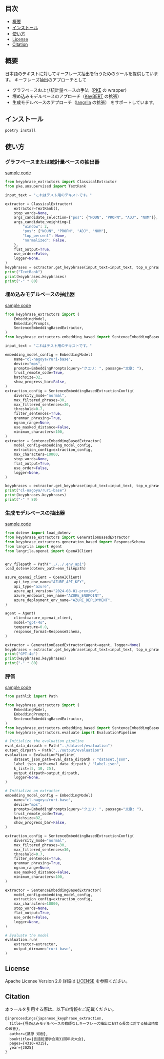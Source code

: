 ## 目次
- [概要](#概要)
- [インストール](#インストール)
- [使い方](#使い方)
- [License](#License)
- [Citation](#Citation)

<a name="概要"/></a>
## 概要
日本語のテキストに対してキーフレーズ抽出を行うためのツールを提供しています。
キーフレーズ抽出のアプローチとして
- グラフベースおよび統計量ベースの手法（[PKE](https://github.com/boudinfl/pke) の wrapper）
- 埋め込みモデルベースのアプローチ（[KeyBERT](https://github.com/MaartenGr/KeyBERT) の拡張）
- 生成モデルベースのアプローチ（[langrila](https://github.com/taikinman/langrila) の拡張）
をサポートしています。

<a name="インストール"/></a>
## インストール
```
poetry install
```

<a name="使い方"/></a>
## 使い方
### グラフベースまたは統計量ベースの抽出器
[sample code](tests/test_classical_extractor.py)
```Python
from keyphrase_extractors import ClassicalExtractor
from pke.unsupervised import TextRank

input_text = "これはテスト用のテキストです。"

extractor = ClassicalExtractor(
    extractor=TextRank(),
    stop_words=None,
    args_candidate_selection={"pos": {"NOUN", "PROPN", "ADJ", "NUM"}},
    args_candidate_weighting={
        "window": 2,
        "pos": {"NOUN", "PROPN", "ADJ", "NUM"},
        "top_percent": None,
        "normalized": False,
    },
    flat_output=True,
    use_order=False,
    logger=None,
)
keyphrases = extractor.get_keyphrase(input_text=input_text, top_n_phrases=30)
print("TextRank")
print(keyphrases.keyphrases)
print("-" * 80)
```

### 埋め込みモデルベースの抽出器
[sample code](tests/test_embedding_based_extrctor.py)
```Python
from keyphrase_extractors import (
    EmbeddingModel,
    EmbeddingPrompts,
    SentenceEmbeddingBasedExtractor,
)
from keyphrase_extractors.embedding_based import SentenceEmbeddingBasedExtractionConfig

input_text = "これはテスト用のテキストです。"

embedding_model_config = EmbeddingModel(
    name="cl-nagoya/ruri-base",
    device="mps",
    prompts=EmbeddingPrompts(query="クエリ: ", passage="文章: "),
    trust_remote_code=True,
    batchsize=32,
    show_progress_bar=False,
)
extraction_config = SentenceEmbeddingBasedExtractionConfig(
    diversity_mode="normal",
    max_filtered_phrases=30,
    max_filtered_sentences=30,
    threshold=0.7,
    filter_sentences=True,
    grammar_phrasing=True,
    ngram_range=None,
    use_masked_distance=False,
    minimum_characters=100,
)
extractor = SentenceEmbeddingBasedExtractor(
    model_config=embedding_model_config,
    extraction_config=extraction_config,
    max_characters=10000,
    stop_words=None,
    flat_output=True,
    use_order=False,
    logger=None,
)

keyphrases = extractor.get_keyphrase(input_text=input_text, top_n_phrases=30)
print("cl-nagoya/ruri-base")
print(keyphrases.keyphrases)
print("-" * 80)
```

### 生成モデルベースの抽出器
[sample code](tests/test_llm_extractor.py)
```Python
from dotenv import load_dotenv
from keyphrase_extractors import GenerationBasedExtractor
from keyphrase_extractors.generation_based import ResponseSchema
from langrila import Agent
from langrila.openai import OpenAIClient


env_filepath = Path("../../.env_api")
load_dotenv(dotenv_path=env_filepath)

azure_openai_client = OpenAIClient(
    api_key_env_name="AZURE_API_KEY",
    api_type="azure",
    azure_api_version="2024-08-01-preview",
    azure_endpoint_env_name="AZURE_ENDPOINT",
    azure_deployment_env_name="AZURE_DEPLOYMENT",
)

agent = Agent(
    client=azure_openai_client,
    model="gpt-4o",
    temperature=0.0,
    response_format=ResponseSchema,
)

extractor = GenerationBasedExtractor(agent=agent, logger=None)
keyphrases = extractor.get_keyphrase(input_text=input_text, top_n_phrases=30)
print("GPT-4o")
print(keyphrases.keyphrases)
print("-" * 80)
```

### 評価
[sample code](tests/test_evaluation.py.py)
```Python
from pathlib import Path

from keyphrase_extractors import (
    EmbeddingModel,
    EmbeddingPrompts,
    SentenceEmbeddingBasedExtractor,
)
from keyphrase_extractors.embedding_based import SentenceEmbeddingBasedExtractionConfig
from keyphrase_extractors.evaluate import EvaluationPipeline

# Initialize the evaluation pipeline
eval_data_dirpath = Path("../dataset/evaluation")
output_dirpath = Path("../output/evaluation")
evaluation = EvaluationPipeline(
    dataset_json_path=eval_data_dirpath / "dataset.json",
    label_json_path=eval_data_dirpath / "label.json",
    k_list=[5, 10, 25],
    output_dirpath=output_dirpath,
    logger=None,
)

# Initialize an extractor
embedding_model_config = EmbeddingModel(
    name="cl-nagoya/ruri-base",
    device="mps",
    prompts=EmbeddingPrompts(query="クエリ: ", passage="文章: "),
    trust_remote_code=True,
    batchsize=32,
    show_progress_bar=False,
)

extraction_config = SentenceEmbeddingBasedExtractionConfig(
    diversity_mode="normal",
    max_filtered_phrases=30,
    max_filtered_sentences=30,
    threshold=0.7,
    filter_sentences=True,
    grammar_phrasing=True,
    ngram_range=None,
    use_masked_distance=False,
    minimum_characters=100,
)

extractor = SentenceEmbeddingBasedExtractor(
    model_config=embedding_model_config,
    extraction_config=extraction_config,
    max_characters=10000,
    stop_words=None,
    flat_output=True,
    use_order=False,
    logger=None,
)

# Evaluate the model
evaluation.run(
    extractor=extractor,
    output_dirname="ruri-base",
)
```

<a name="License"/></a>
## License
Apache License Version 2.0
詳細は [LICENSE](LICENSE) を参照ください。

<a name="Citation"/></a>
## Citation
本ツールを引用する際は、以下の情報をご記載ください。

```
@inproceedings{japanese_keyphrase_extraction,
  title={埋め込みモデルベースの教師なしキーフレーズ抽出における長文に対する抽出精度の改善},
  author={藤原 知樹},
  booktitle={言語処理学会第31回年次大会},
  pages={4310-4315},
  year={2025}
}
```
